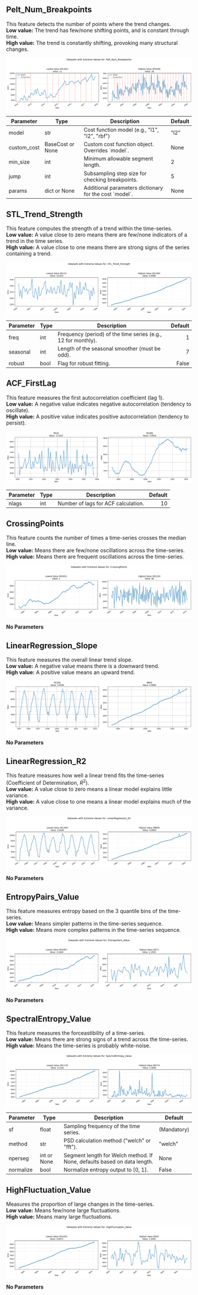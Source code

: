 ## Pelt_Num_Breakpoints



This feature detects the number of points where the trend changes.  
**Low value:** The trend has few/none shifting points, and is constant through time.  
**High value:** The trend is constantly shifting, provoking many structural changes.



    
![png](notebook_files/notebook_3_2.png)
    



<table>
<thead>
<tr><th>Parameter  </th><th>Type            </th><th>Description                                           </th><th>Default  </th></tr>
</thead>
<tbody>
<tr><td>model      </td><td>str             </td><td>Cost function model (e.g., &quot;l1&quot;, &quot;l2&quot;, &quot;rbf&quot;)         </td><td>&quot;l2&quot;     </td></tr>
<tr><td>custom_cost</td><td>BaseCost or None</td><td>Custom cost function object. Overrides `model`.       </td><td>None     </td></tr>
<tr><td>min_size   </td><td>int             </td><td>Minimum allowable segment length.                     </td><td>2        </td></tr>
<tr><td>jump       </td><td>int             </td><td>Subsampling step size for checking breakpoints.       </td><td>5        </td></tr>
<tr><td>params     </td><td>dict or None    </td><td>Additional parameters dictionary for the cost `model`.</td><td>None     </td></tr>
</tbody>
</table>



## STL_Trend_Strength



This feature computes the strength of a trend within the time-series.  
**Low value:** A value close to zero means there are few/none indicators of a trend in the time series.  
**High value:** A value close to one means there are strong signs of the series containing a trend.



    
![png](notebook_files/notebook_3_6.png)
    



<table>
<thead>
<tr><th>Parameter  </th><th>Type  </th><th>Description                                                  </th><th style="text-align: right;">  Default</th></tr>
</thead>
<tbody>
<tr><td>freq       </td><td>int   </td><td>Frequency (period) of the time series (e.g., 12 for monthly).</td><td style="text-align: right;">        1</td></tr>
<tr><td>seasonal   </td><td>int   </td><td>Length of the seasonal smoother (must be odd).               </td><td style="text-align: right;">        7</td></tr>
<tr><td>robust     </td><td>bool  </td><td>Flag for robust fitting.                                     </td><td style="text-align: right;">    False</td></tr>
</tbody>
</table>



## ACF_FirstLag



This feature measures the first autocorrelation coefficient (lag 1).  
**Low value:** A negative value indicates negative autocorrelation (tendency to oscillate).  
**High value:** A positive value indicates positive autocorrelation (tendency to persist).



    
![png](notebook_files/notebook_3_10.png)
    



<table>
<thead>
<tr><th>Parameter  </th><th>Type  </th><th>Description                        </th><th style="text-align: right;">  Default</th></tr>
</thead>
<tbody>
<tr><td>nlags      </td><td>int   </td><td>Number of lags for ACF calculation.</td><td style="text-align: right;">       10</td></tr>
</tbody>
</table>



## CrossingPoints



This feature counts the number of times a time-series crosses the median line. <br>**Low value:** Means there are few/none oscillations across the time-series. <br>**High value:** Means there are frequent oscillations across the time-series.



    
![png](notebook_files/notebook_3_14.png)
    



**No Parameters**



## LinearRegression_Slope



This feature measures the overall linear trend slope.  
**Low value:** A negative value means there is a downward trend.  
**High value:** A positive value means an upward trend.



    
![png](notebook_files/notebook_3_18.png)
    



**No Parameters**



## LinearRegression_R2



This feature measures how well a linear trend fits the time-series (Coefficient of Determination, $R^2$).  
**Low value:** A value close to zero means a linear model explains little variance.  
**High value:** A value close to one means a linear model explains much of the variance.



    
![png](notebook_files/notebook_3_22.png)
    



**No Parameters**



## EntropyPairs_Value



This feature measures entropy based on the 3 quantile bins of the time-series. <br>**Low value:** Means simpler patterns in the time-series sequence. <br>**High value:** Means more complex patterns in the time-series sequence.



    
![png](notebook_files/notebook_3_26.png)
    



**No Parameters**



## SpectralEntropy_Value



This feature measures the forceastibility of a time-series. <br>**Low value:** Means there are strong signs of a trend across the time-series. <br>**High value:** Means the time-series is probably white-noise.



    
![png](notebook_files/notebook_3_30.png)
    



<table>
<thead>
<tr><th>Parameter  </th><th>Type       </th><th>Description                                                             </th><th>Default    </th></tr>
</thead>
<tbody>
<tr><td>sf         </td><td>float      </td><td>Sampling frequency of the time series.                                  </td><td>(Mandatory)</td></tr>
<tr><td>method     </td><td>str        </td><td>PSD calculation method (&quot;welch&quot; or &quot;fft&quot;).                              </td><td>&quot;welch&quot;    </td></tr>
<tr><td>nperseg    </td><td>int or None</td><td>Segment length for Welch method. If None, defaults based on data length.</td><td>None       </td></tr>
<tr><td>normalize  </td><td>bool       </td><td>Normalize entropy output to [0, 1].                                     </td><td>False      </td></tr>
</tbody>
</table>



## HighFluctuation_Value



Measures the proportion of large changes in the time-series. <br>**Low value:** Means few/none large fluctuations. <br>**High value:** Means many large fluctuations.



    
![png](notebook_files/notebook_3_34.png)
    



**No Parameters**

